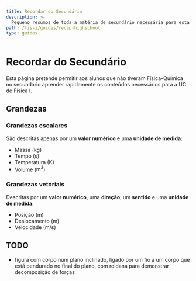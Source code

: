```yaml
---
title: Recordar do Secundário
description: >-
  Pequeno resumos de toda a matéria de secundário necessária para esta UC.
path: /fis-i/guides/recap-highschool
type: guides
---
```


# Recordar do Secundário

Esta página pretende permitir aos alunos que não tiveram Física-Química no secundário
aprender rapidamente os conteúdos necessários para a UC de Física I.

## Grandezas

### Grandezas escalares

São descritas apenas por um **valor numérico** e uma **unidade de medida**:

- Massa (kg)
- Tempo (s)
- Temperatura (K)
- Volume ($\operatorname{m}^3$)

### Grandezas vetoriais

Descritas por um **valor numérico**, uma **direção**, um **sentido** e uma **unidade de medida**:

- Posição (m)
- Deslocamento (m)
- Velocidade (m/s)

## TODO

- figura com corpo num plano inclinado, ligado por um fio a um corpo que está pendurado no final do plano, com roldana
  para demonstrar decomposição de forças
